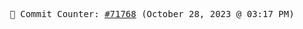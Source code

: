 <p align="center">
    <samp>
        📮 Commit Counter: <a href="https://github.com/Javascript-void0/Javascript-void0/commits/main">#71768</a> (October 28, 2023 @ 03:17 PM)
    </samp>
</p>
